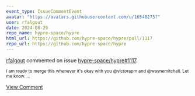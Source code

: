 ```yaml
---
event_type: IssueCommentEvent
avatar: "https://avatars.githubusercontent.com/u/16548275?"
user: rfalgout
date: 2024-08-29
repo_name: hypre-space/hypre
html_url: https://github.com/hypre-space/hypre/pull/1117
repo_url: https://github.com/hypre-space/hypre
---
```


<a href='https://github.com/rfalgout' target='_blank'>rfalgout</a> commented on issue <a href='https://github.com/hypre-space/hypre/pull/1117' target='_blank'>hypre-space/hypre#1117</a>.

<small>I am ready to merge this whenever it's okay with you @victorapm and @waynemitchell.  Let me know....</small>

<a href='https://github.com/hypre-space/hypre/pull/1117' target='_blank'>View Comment</a>
